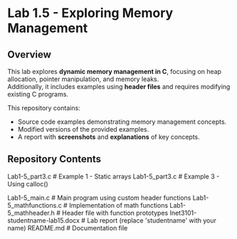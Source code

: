 # Lab 1.5 - Exploring Memory Management

## **Overview**
This lab explores **dynamic memory management in C**, focusing on heap allocation, pointer manipulation, and memory leaks.  
Additionally, it includes examples using **header files** and requires modifying existing C programs.

This repository contains:
- Source code examples demonstrating memory management concepts.
- Modified versions of the provided examples.
- A report with **screenshots** and **explanations** of key concepts.

## **Repository Contents**
Lab1-5_part3.c           # Example 1 - Static arrays
Lab1-5_part3.c           # Example 3 - Using calloc()

Lab1-5_main.c            # Main program using custom header functions
Lab1-5_mathfunctions.c   # Implementation of math functions
Lab1-5_mathheader.h      # Header file with function prototypes
Inet3101-studentname-lab15.docx  # Lab report (replace 'studentname' with your name)
README.md                # Documentation file
